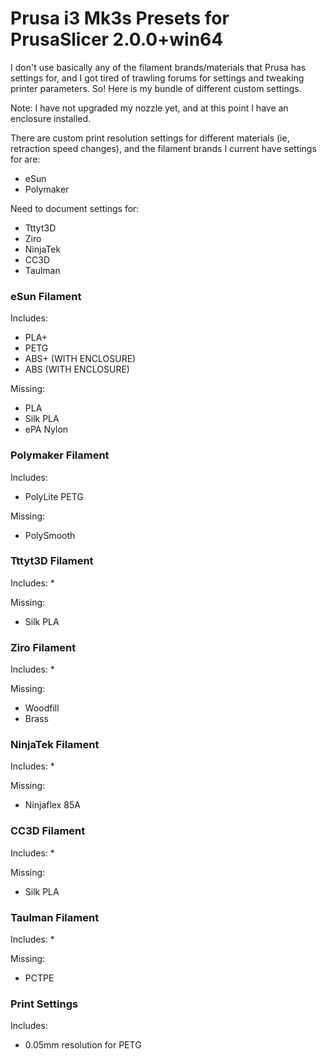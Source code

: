 # Prusa i3 Mk3s Presets for PrusaSlicer 2.0.0+win64

I don't use basically any of the filament brands/materials that Prusa has settings for, and I got tired of trawling forums for settings and tweaking printer parameters. So! Here is my bundle of different custom settings.

Note: I have not upgraded my nozzle yet, and at this point I have an enclosure installed.

There are custom print resolution settings for different materials (ie, retraction speed changes), and the filament brands I current have settings for are:
* eSun
* Polymaker

Need to document settings for:
* Tttyt3D
* Ziro
* NinjaTek
* CC3D
* Taulman

### eSun Filament
Includes:
* PLA+
* PETG
* ABS+ (WITH ENCLOSURE)
* ABS (WITH ENCLOSURE)

Missing:
* PLA
* Silk PLA
* ePA Nylon

### Polymaker Filament
Includes:
* PolyLite PETG

Missing:
* PolySmooth

### Tttyt3D Filament
Includes:
* 

Missing:
* Silk PLA

### Ziro Filament
Includes:
* 

Missing:
* Woodfill
* Brass

### NinjaTek Filament
Includes:
*

Missing:
* Ninjaflex 85A

### CC3D Filament
Includes:
* 

Missing:
* Silk PLA

### Taulman Filament
Includes:
* 

Missing:
* PCTPE

### Print Settings
Includes:
* 0.05mm resolution for PETG
